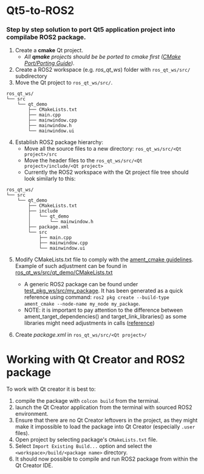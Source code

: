 # Qt5-to-ROS2

### Step by step solution to port Qt5 application project into compilabe ROS2 package.

1. Create a **cmake** Qt project. 
    - *All **qmake** projects should be be ported to cmake first ([CMake Port/Porting Guide](https://wiki.qt.io/CMake_Port/Porting_Guide))*.
2. Create a ROS2 workspace (e.g. *ros_qt_ws*) folder with `ros_qt_ws/src/` subdirectory
3. Move the Qt project to `ros_qt_ws/src/`.

```
ros_qt_ws/
└── src
    └── qt_demo
        ├── CMakeLists.txt
        ├── main.cpp
        ├── mainwindow.cpp
        ├── mainwindow.h
        └── mainwindow.ui
```

4. Establish ROS2 package hierarchy:
    - Move all the source files to a new directory: `ros_qt_ws/src/<Qt project>/src`
    - Move the header files to the `ros_qt_ws/src/<Qt project>/include/<Qt project>`
    - Currently the ROS2 workspace with the Qt project file tree should look similarly to this:

```
ros_qt_ws/
└── src
    └── qt_demo
        ├── CMakeLists.txt
        ├── include
        │   └── qt_demo
        │       └── mainwindow.h
        ├── package.xml
        └── src
            ├── main.cpp
            ├── mainwindow.cpp
            └── mainwindow.ui
```

5. Modify CMakeLists.txt file to comply with the [ament_cmake guidelines](https://docs.ros.org/en/humble/How-To-Guides/Ament-CMake-Documentation.html). Example of such adjustment can be found in [ros_qt_ws/src/qt_demo/CMakeLists.txt](./ros_qt_ws/src/qt_demo/CMakeLists.txt)
    - A generic ROS2 package can be found under [test_pkg_ws/src/my_package](./test_pkg_ws/src/my_package). It has been generated as a quick reference using command: `ros2 pkg create --build-type ament_cmake --node-name my_node my_package`.
    - NOTE: it is important to pay attention to the difference between ament_target_dependencies() and target_link_libraries() as some libraries might need adjustments in calls ([reference](https://answers.ros.org/question/335364/ros2-rclcpp-linking-error-and-correct-way-to-handle-dependencies/))

6. Create *package.xml* in `ros_qt_ws/src/<Qt project>/`

# Working with Qt Creator and ROS2 package
To work with Qt creator it is best to: 
1. compile the package with `colcon build` from the terminal.
2. launch the Qt Creator application from the terminal with sourced ROS2 environment.
3. Ensure that there are no Qt Creator leftovers in the project, as they might make it impossible to load the package into Qt Creator (especially `.user` files).
4. Open project by selecting package's `CMakeLists.txt` file.
5. Select `Import Existing Build...` option and select the `<workspace>/build/<package name>` directory.
6. It should now possible to compile and run ROS2 package from within the Qt Creator IDE.
